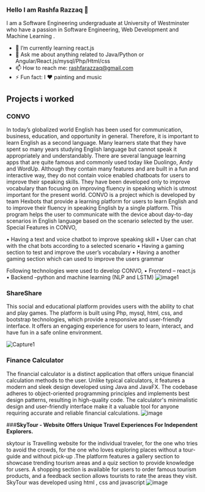 ### Hello I am Rashfa Razzaq 👋
  
I am a Software Engineering undergraduate at University of Westminster who have a passion in Software Engineering, Web Development and Machine Learning .

- 🌱 I’m currently learning react.js
- 💬 Ask me about anything related to Java/Python or Angular/React.js/mysql/Php/Html/css
- 📫 How to reach me: rashfarazzaq@gmail.com 
- ⚡ Fun fact: I ♥ painting and music

## Projects i worked 
 ### CONVO 
In today’s globalized world English has been used for communication, business, education, and opportunity in general. Therefore, it is important to learn English as a second language. Many learners state that they have spent so many years studying English language but cannot speak it appropriately and understandably.
There are several language learning apps that are quite famous and commonly used today like Duolingo, Andy and WordUp. Although they contain many features and are built in a fun and interactive way, they do not contain voice enabled chatboats for users to improve their speaking skills. They have been developed only to improve vocabulary than focusing on improving fluency in speaking which is utmost important for the present world.
CONVO is a project which is developed by team Hexbots that provide a learning platform for users to learn English and to improve their fluency in speaking English by a single platform. This program helps the user to communicate with the device about day-to-day scenarios in English language based on the scenario selected by the user.
Special Features in CONVO,

•	Having a text and voice chatbot to improve speaking skill
•	User can chat with the chat bots according to a selected scenario 
•	Having a gaming section to test and improve the user’s vocabulary 
•	Having a another gaming section which can used to improve the users grammar 

Following technologies were used to develop CONVO,
•	Frontend – react.js 
•	Backend –python and machine learning (NLP and LSTM)
![image1](https://user-images.githubusercontent.com/75743573/120898465-9c783280-c648-11eb-8812-9c3641129281.jpeg)

### ShareShare
This social and educational platform provides users with the ability to chat and play games. The platform is built using Php, mysql, html, css, and bootstrap technologies, which provide a responsive and user-friendly interface. It offers an engaging experience for users to learn, interact, and have fun in a safe online environment.

![Capture1](https://user-images.githubusercontent.com/75743573/120898699-9b93d080-c649-11eb-822d-e41f4f1fd67a.PNG)


### Finance Calculator
The financial calculator is a distinct application that offers unique financial calculation methods to the user. Unlike typical calculators, it features a modern and sleek design developed using Java and JavaFX. The codebase adheres to object-oriented programming principles and implements best design patterns, resulting in high-quality code. The calculator's minimalistic design and user-friendly interface make it a valuable tool for anyone requiring accurate and reliable financial calculations.
![image](https://user-images.githubusercontent.com/75743573/121008198-5b029700-c7b0-11eb-9c45-3577e33d7fa6.png)

###**SkyTour - Website Offers Unique Travel Experiences For Independent Explorers.**

skytour is Travelling website for the individual traveler, for the one who tries to avoid the crowds, for the one who loves exploring places without a tour-guide and without pick-up .The platform features a gallery section to showcase trending tourism areas and a quiz section to provide knowledge for users. A shopping section is available for users to order famous tourism products, and a feedback section allows tourists to rate the areas they visit. SkyTour was developed using html , css and javascript
![image](https://user-images.githubusercontent.com/75743573/227907546-281729a5-c409-4176-ad84-67fa731ffb63.png)

